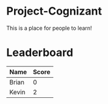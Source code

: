 # Project-Cognizant
This is a place for people to learn!

# Leaderboard
Name   | Score
-------|------
Brian  | 0
Kevin  | 2
